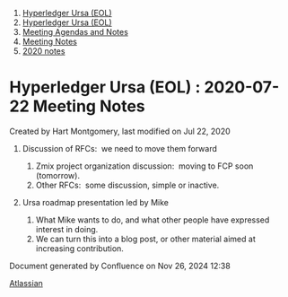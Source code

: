 1. [Hyperledger Ursa (EOL)](index.html)
2. [Hyperledger Ursa (EOL)](19595269.html)
3. [Meeting Agendas and Notes](Meeting-Agendas-and-Notes_19603313.html)
4. [Meeting Notes](Meeting-Notes_19611649.html)
5. [2020 notes](2020-notes_19611911.html)

# Hyperledger Ursa (EOL) : 2020-07-22 Meeting Notes

Created by Hart Montgomery, last modified on Jul 22, 2020

1. Discussion of RFCs:  we need to move them forward
   
   1. Zmix project organization discussion:  moving to FCP soon (tomorrow).
   2. Other RFCs:  some discussion, simple or inactive.
2. Ursa roadmap presentation led by Mike
   
   1. What Mike wants to do, and what other people have expressed interest in doing.
   2. We can turn this into a blog post, or other material aimed at increasing contribution.

Document generated by Confluence on Nov 26, 2024 12:38

[Atlassian](http://www.atlassian.com/)
